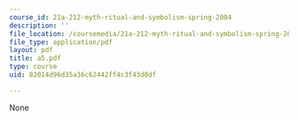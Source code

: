 ```yaml
---
course_id: 21a-212-myth-ritual-and-symbolism-spring-2004
description: ''
file_location: /coursemedia/21a-212-myth-ritual-and-symbolism-spring-2004/82014d96d35a36c62442ff4c3f43d0df_a5.pdf
file_type: application/pdf
layout: pdf
title: a5.pdf
type: course
uid: 82014d96d35a36c62442ff4c3f43d0df

---
```

None